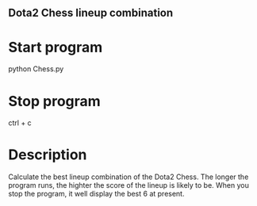 ## Dota2 Chess lineup combination

# Start program

python Chess.py

# Stop program

ctrl + c

# Description

Calculate the best lineup combination of the Dota2 Chess. The longer the program runs, the highter the score of the lineup is likely to be. When you stop the program, it well display the best 6 at present.
